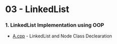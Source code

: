 # 03 - LinkedList 

### 1. LinkedList Implementation using OOP
- [A.cpp](A.cpp) - LinkedList and Node Class Declearation 
